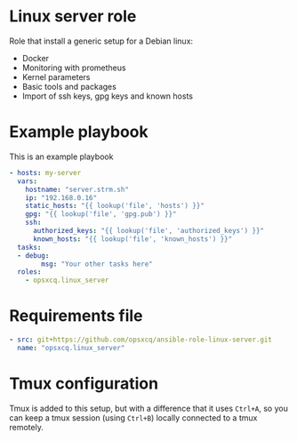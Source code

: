 # Linux server role

Role that install a generic setup for a Debian linux:

 - Docker
 - Monitoring with prometheus
 - Kernel parameters
 - Basic tools and packages
 - Import of ssh keys, gpg keys and known hosts
 
# Example playbook

This is an example playbook


```yml
- hosts: my-server
  vars:
    hostname: "server.strm.sh"
    ip: "192.168.0.16"
    static_hosts: "{{ lookup('file', 'hosts') }}"
    gpg: "{{ lookup('file', 'gpg.pub') }}"
    ssh:
      authorized_keys: "{{ lookup('file', 'authorized_keys') }}"
      known_hosts: "{{ lookup('file', 'known_hosts') }}"
  tasks:
  - debug:
        msg: "Your other tasks here"
  roles:
    - opsxcq.linux_server
```

# Requirements file

```yml
- src: git+https://github.com/opsxcq/ansible-role-linux-server.git
  name: "opsxcq.linux_server"
```

# Tmux configuration

Tmux is added to this setup, but with a difference that it uses `Ctrl+A`, so you
can keep a tmux session (using `Ctrl+B`) locally connected to a tmux remotely.
